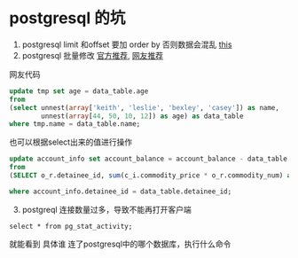 # postgresql 的坑

1. postgresql  limit 和offset 要加 order by  否则数据会混乱 [this](https://www.postgresql.org/docs/current/static/queries-limit.html)
2. postgresql 批量修改 [官方推荐](https://www.postgresql.org/message-id/AANLkTi=Xy9Q7BXTy19EDbsG3YWEL46mS-FJ6VFLH+xfu@mail.gmail.com), [网友推荐](https://stackoverflow.com/questions/7019831/bulk-batch-update-upsert-in-postgresql/20224370#20224370)

网友代码
```sql
update tmp set age = data_table.age
from
(select unnest(array['keith', 'leslie', 'bexley', 'casey']) as name, 
        unnest(array[44, 50, 10, 12]) as age) as data_table
where tmp.name = data_table.name;
```

也可以根据select出来的值进行操作
```sql
update account_info set account_balance = account_balance - data_table.values
from
(SELECT o_r.detainee_id, sum(c_i.commodity_price * o_r.commodity_num) as values FROM order_record o_r,commodity_info c_i WHERE o_r.commodity_id = c_i.id group by o_r.detainee_id ) as data_table

where account_info.detainee_id = data_table.detainee_id;
```

3. postgreql 连接数量过多，导致不能再打开客户端
```
select * from pg_stat_activity;
```
就能看到 具体谁 连了postgresql中的哪个数据库，执行什么命令